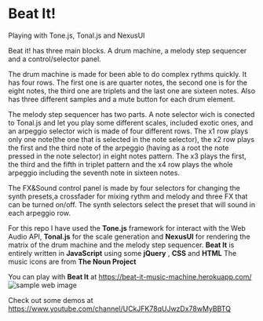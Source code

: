 # Beat It!
Playing with Tone.js, Tonal.js and NexusUI



Beat it! has three main blocks. A drum machine, a melody step sequencer and a control/selector panel.

The drum machine is made for been able to do complex rythms quickly.
It has four rows. The first one is are quarter notes, the second one is for the eight notes, the third one are triplets and the last one are sixteen notes.
Also has three different samples and a mute button for each drum element.

The melody step sequencer has two parts. A note selector wich is conected to Tonal.js and let you play some different scales, included exotic ones, and an arpeggio selector wich is made of four different rows.
The x1 row plays only one note(the one that is selected in the note selector), the x2 row plays the first and the third note of the arpeggio (having as a root the note pressed in the note selector) in eight notes pattern. 
The x3 plays the first, the third and the fifth in triplet pattern and the x4 row plays the whole arpeggio including the seventh note in sixteen notes.

The FX&Sound control panel is made by four selectors for changing the synth presets,a crossfader for mixing rythm and melody and three FX that can be turned on/off.
The synth selectors select the preset that will sound in each arpeggio row. 

For this repo I have used the **Tone.js** framework for interact with the Web Audio API, **Tonal.js** for the scale generation and **NexusUI** for rendering the matrix of the drum machine and the melody step sequencer.
**Beat It** is entirely written in **JavaScript** using some **jQuery** , **CSS** and **HTML**
The music icons are from **The Noun Project**

You can play with **Beat It** at https://beat-it-music-machine.herokuapp.com/
![sample web image](https://github.com/gusblacknails/Jamming-with-JS/blob/master/public/images/beatIt.png)

Check out some demos at https://www.youtube.com/channel/UCkJFK78qUJwzDx78wMyBBTQ
 


